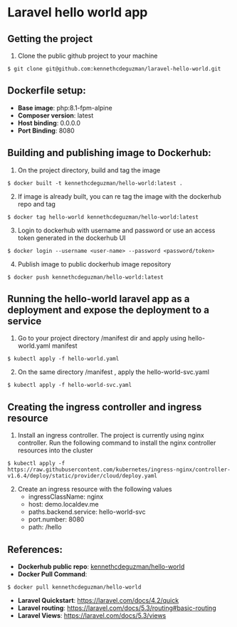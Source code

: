 # Laravel hello world app

## Getting the project
1. Clone the public github project to your machine
````
$ git clone git@github.com:kennethcdeguzman/laravel-hello-world.git
````
## Dockerfile setup:
- **Base image**: php:8.1-fpm-alpine
- **Composer version**: latest
- **Host binding**: 0.0.0.0
- **Port Binding**: 8080

## Building and publishing image to Dockerhub:
1. On the project directory, build and tag the image
````
$ docker built -t kennethcdeguzman/hello-world:latest .
````
2. If image is already built, you can re tag the image with the dockerhub repo and tag
````
$ docker tag hello-world kennethcdeguzman/hello-world:latest
````
3. Login to dockerhub with username and password or use an access token generated in the dockerhub UI

````
$ docker login --username <user-name> --password <password/token>
````
4. Publish image to public dockerhub image repository
````
$ docker push kennethcdeguzman/hello-world:latest
````

## Running the hello-world laravel app as a deployment and expose the deployment to a service

1. Go to your project directory /manifest dir and apply using hello-world.yaml manifest
````
$ kubectl apply -f hello-world.yaml
````
2. On the same directory /manifest , apply the hello-world-svc.yaml
````
$ kubectl apply -f hello-world-svc.yaml
````

## Creating the ingress controller and ingress resource

1. Install an ingress controller. The project is currently using nginx controller. Run the following command to install the nginx controller resources into the cluster
````
$ kubectl apply -f https://raw.githubusercontent.com/kubernetes/ingress-nginx/controller-v1.6.4/deploy/static/provider/cloud/deploy.yaml
````
2. Create an ingress resource with the following values
    - ingressClassName: nginx
    - host: demo.localdev.me
    - paths.backend.service: hello-world-svc
    - port.number: 8080
    - path: /hello

## References:
- **Dockerhub public repo**: [kennethcdeguzman/hello-world](https://hub.docker.com/r/kennethcdeguzman/hello-world)
- **Docker Pull Command**: 
````
$ docker pull kennethcdeguzman/hello-world
````
- **Laravel Quickstart**: https://laravel.com/docs/4.2/quick
- **Laravel routing**: https://laravel.com/docs/5.3/routing#basic-routing
- **Laravel Views**: https://laravel.com/docs/5.3/views